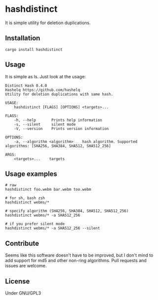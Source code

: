 # hashdistinct
It is simple utility for deletion duplications.

## Installation
```
cargo install hashdistinct
```

## Usage
It is simple as ls. Just look at the usage:

```
Distinct Hash 0.4.0
Hashelq https://github.com/hashelq
Utility for deletion duplications with same hash.

USAGE:
    hashdistinct [FLAGS] [OPTIONS] <targets>...

FLAGS:
    -h, --help       Prints help information
    -s, --silent     silent mode
    -V, --version    Prints version information

OPTIONS:
    -a, --algorithm <algorithm>    hash algorithm. Supported algorithms: [SHA256, SHA384, SHA512, SHA512_256]

ARGS:
    <targets>...    targets
```

## Usage examples
```
# raw
hashdistinct foo.webm bar.webm too.webm

# for sh, bash zsh
hashdistinct webms/*

# specify algorithm (SHA256, SHA384, SHA512, SHA512_256)
hashdistinct webms/* -a SHA512_256

# if you prefer silent mode
hashdistinct webms/* -a SHA512_256 --silent
```

## Contribute
Seems like this software doesn't have to be improved, but I don't mind to add support for md5 and other non-ring algorithms.
Pull requests and issues are welcome.

## License
Under GNU/GPL3
